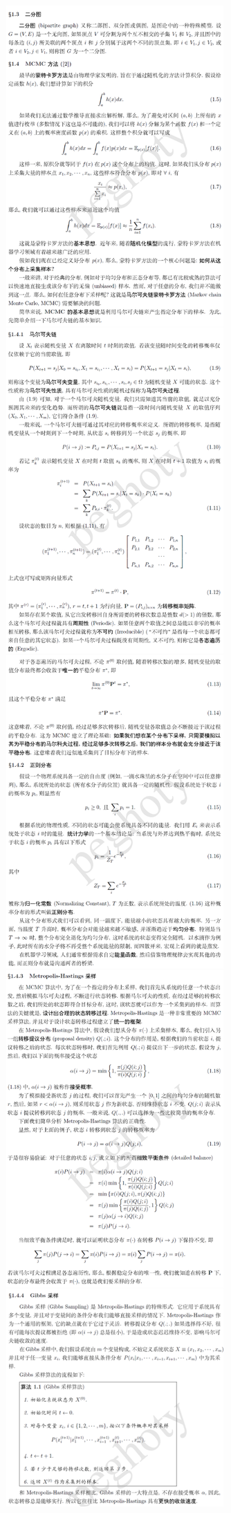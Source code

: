![](/assets/hmm-mentekaluo1.png)![](/assets/hmm-mengtekaluo2.png)![](/assets/hmm-markv3.png)![](/assets/hmm-markv4.png)![](/assets/hmm-markv5.png)


